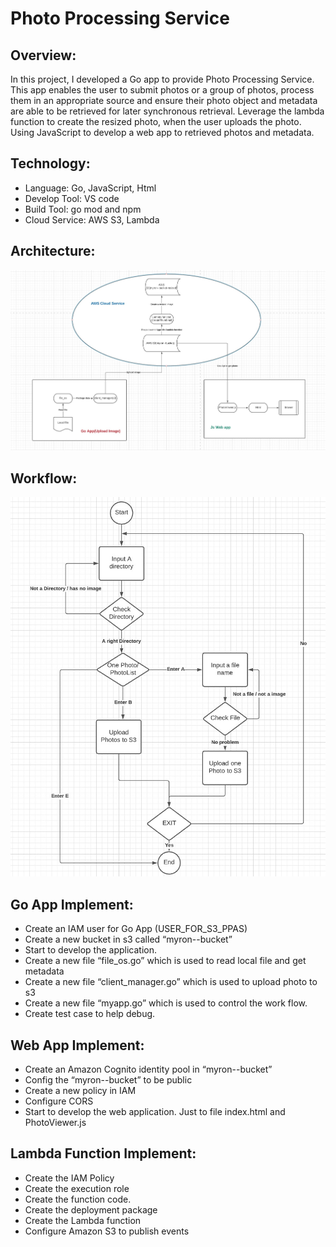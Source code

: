 # Photo Processing Service

## Overview:

In this project, I developed a Go app to provide Photo Processing Service. This app enables the user to submit photos or a group of photos, process them in an appropriate source and ensure their photo object and metadata are able to be retrieved for later synchronous retrieval. Leverage the lambda function to create the resized photo, when the user uploads the photo. Using JavaScript to develop a web app to retrieved photos and metadata.

## Technology:
- Language: Go, JavaScript, Html
- Develop Tool: VS code
- Build Tool: go mod and npm
- Cloud Service: AWS S3, Lambda

## Architecture:
![Architecture_img](./photo/IMG_PPAS_Architectrue.jpg)

## Workflow:
![Workflow_img](./photo/IMG_PPAS_Workflow.jpg)

## Go App Implement:

-	Create an IAM user for Go App (USER_FOR_S3_PPAS)
-	Create a new bucket in s3 called “myron--bucket”
-	Start to develop the application. 
-	Create a new file “file_os.go” which is used to read local file and get metadata
-	Create a new file “client_manager.go”  which is used to upload photo to s3
-	Create a new file “myapp.go”  which is used to control the work flow.
-	Create test case to help debug.

## Web App Implement:
-	Create an Amazon Cognito identity pool in “myron--bucket”
-	Config the “myron--bucket” to be public
-	Create a new policy in IAM
-	Configure CORS
-	Start to develop the web application. Just to file index.html and PhotoViewer.js

## Lambda Function Implement:
-	Create the IAM Policy
-	Create the execution role
-	Create the function code.
-	Create the deployment package
-	Create the Lambda function
-	Configure Amazon S3 to publish events






